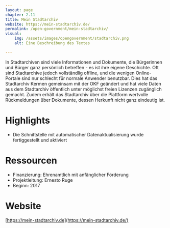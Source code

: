 ```yaml
---
layout: page
chapter: 2.11
title: Mein Stadtarchiv
website: https://mein-stadtarchiv.de/
permalink: /open-government/mein-stadtarchiv/
visual:
    img: /assets/images/opengovernment/stadtarchiv.png
    alt: Eine Beschreibung des Textes

---
```


In Stadtarchiven sind viele Informationen und Dokumente, die Bürgerinnen und Bürger ganz persönlich betreffen - es ist ihre eigene Geschichte. Oft sind Stadtarchive jedoch vollständlig offline, und die wenigen Online-Portale sind nur schlecht für normale Anwender benutzbar. Dies hat das Stadtarchiv Kermen gemeinsam mit der OKF geändert und hat viele Daten aus dem Stadtarchiv öffentlich unter möglichst freien Lizenzen zugänglich gemacht. Zudem erhält das Stadtarchiv über die Plattform wertvolle Rückmeldungen über Dokumente, dessen Herkunft nicht ganz eindeutig ist.

# Highlights

* Die Schnittstelle mit automatischer Datenaktualisierung wurde fertiggestellt und aktiviert

# Ressourcen

* Finanzierung: Ehrenamtlich mit anfänglicher Förderung
* Projektleitung: Ernesto Ruge
* Beginn: 2017

# Website

[https://mein-stadtarchiv.de](https://mein-stadtarchiv.de/)
